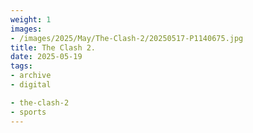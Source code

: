 ```yaml
---
weight: 1
images:
- /images/2025/May/The-Clash-2/20250517-P1140675.jpg
title: The Clash 2.
date: 2025-05-19
tags:
- archive
- digital

- the-clash-2
- sports
---
```


